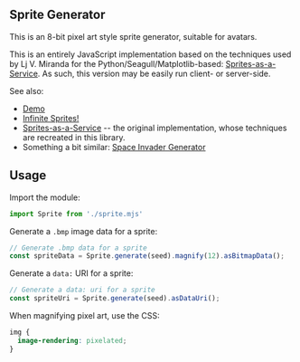 ## Sprite Generator

This is an 8-bit pixel art style sprite generator, suitable for avatars.  

This is an entirely JavaScript implementation based on the techniques used by Lj V. Miranda for the Python/Seagull/Matplotlib-based: [Sprites-as-a-Service](https://github.com/ljvmiranda921/sprites-as-a-service).  As such, this version may be easily run client- or server-side.

See also:

  * [Demo](https://danielgjackson.github.io/sprite/)
  * [Infinite Sprites!](https://danielgjackson.github.io/sprite/infinite.html)
  * [Sprites-as-a-Service](https://github.com/ljvmiranda921/sprites-as-a-service) -- the original implementation, whose techniques are recreated in this library.
  * Something a bit similar: [Space Invader Generator](https://muffinman.io/blog/invaders/)

## Usage

Import the module:

```javascript
import Sprite from './sprite.mjs'
```

Generate a `.bmp` image data for a sprite:

```javascript
// Generate .bmp data for a sprite
const spriteData = Sprite.generate(seed).magnify(12).asBitmapData();
```

Generate a `data:` URI for a sprite:

```javascript
// Generate a data: uri for a sprite
const spriteUri = Sprite.generate(seed).asDataUri();
```

When magnifying pixel art, use the CSS:

```css
img {
  image-rendering: pixelated;
}
```

<!--
# npm run build && npm start TESTER
npx tsc -t ES6 sprite.ts && node -e "require('fs').renameSync('sprite.js', 'sprite.mjs')"
-->
